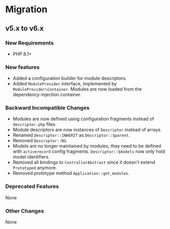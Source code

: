 # Migration

## v5.x to v6.x

### New Requirements

- PHP 8.1+

### New features

- Added a configuration builder for module descriptors.
- Added `ModuleProvider` interface, implemented by `ModuleProvider\Container`. Modules are now loaded from the dependency-injection container.

### Backward Incompatible Changes

- Modules are now defined using configuration fragments instead of `descriptor.php` files.
- Module descriptors are now instances of `Descriptor` instead of arrays.
- Renamed `Descriptor::INHERIT` as `Descriptor::$parent`.
- Removed `Descriptor::NS`.
- Models are no longer maintained by modules, they need to be defined with `activerecord` config
  fragments. `Descriptor::$models` now only hold model identifiers.
- Removed all bindings to `ControllerAbstract` since it doesn't extend `Prototyped` anymore.
- Removed prototype method `Application::get_modules`.

### Deprecated Features

None

### Other Changes

None
